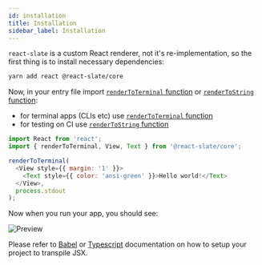 ```yaml
---
id: installation
title: Installation
sidebar_label: Installation
---
```


`react-slate` is a custom React renderer, not it's re-implementation, so the first thing is to install necessary dependencies:

```bash
yarn add react @react-slate/core
```

Now, in your entry file import [`renderToTerminal` function](./renderToTerminal-function.md) or [`renderToString` function](./renderToString-function.md):

* for terminal apps (CLIs etc) use [`renderToTerminal` function](./renderToTerminal-function.md)
* for testing on CI use [`renderToString` function](./renderToString-function.md)

```js
import React from 'react';
import { renderToTerminal, View, Text } from '@react-slate/core';

renderToTerminal(
  <View style={{ margin: '1' }}>
    <Text style={{ color: 'ansi-green' }}>Hello world!</Text>
  </View>,
  process.stdout
);
```

Now when you run your app, you should see:

![Preview](/img/preview.png)

Please refer to [Babel](http://babeljs.io/) or [Typescript](https://www.typescriptlang.org/) documentation on how to setup your project to transpile JSX.
